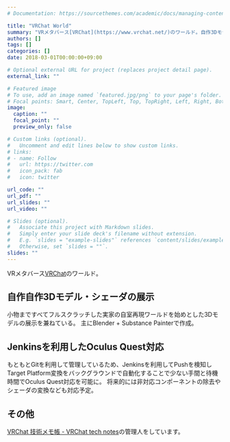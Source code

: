 ```yaml
---
# Documentation: https://sourcethemes.com/academic/docs/managing-content/

title: "VRChat World"
summary: "VRメタバース[VRChat](https://www.vrchat.net/)のワールド。自作3Dモデル・シェーダの展示等。小物まですべてフルスクラッチした実家の自室再現ワールドも。"
authors: []
tags: []
categories: []
date: 2018-03-01T00:00:00+09:00

# Optional external URL for project (replaces project detail page).
external_link: ""

# Featured image
# To use, add an image named `featured.jpg/png` to your page's folder.
# Focal points: Smart, Center, TopLeft, Top, TopRight, Left, Right, BottomLeft, Bottom, BottomRight.
image:
  caption: ""
  focal_point: ""
  preview_only: false

# Custom links (optional).
#   Uncomment and edit lines below to show custom links.
# links:
# - name: Follow
#   url: https://twitter.com
#   icon_pack: fab
#   icon: twitter

url_code: ""
url_pdf: ""
url_slides: ""
url_video: ""

# Slides (optional).
#   Associate this project with Markdown slides.
#   Simply enter your slide deck's filename without extension.
#   E.g. `slides = "example-slides"` references `content/slides/example-slides.md`.
#   Otherwise, set `slides = ""`.
slides: ""
---
```

VRメタバース[VRChat](https://www.vrchat.net/)のワールド。

## 自作自作3Dモデル・シェーダの展示
小物まですべてフルスクラッチした実家の自室再現ワールドを始めとした3Dモデルの展示を兼ねている。
主にBlender + Substance Painterで作成。

## Jenkinsを利用したOculus Quest対応
もともとGitを利用して管理しているため、Jenkinsを利用してPushを検知しTarget Platform変換をバックグラウンドで自動化することで少ない手間と待機時間でOculus Quest対応を可能に。
将来的には非対応コンポーネントの除去やシェーダの変換なども対応予定。

## その他
[VRChat 技術メモ帳 - VRChat tech notes](https://vrcworld.wiki.fc2.com/)の管理人をしています。